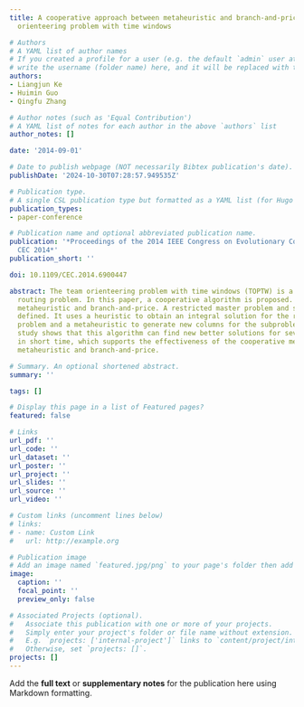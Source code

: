 ```yaml
---
title: A cooperative approach between metaheuristic and branch-and-price for the team
  orienteering problem with time windows

# Authors
# A YAML list of author names
# If you created a profile for a user (e.g. the default `admin` user at `content/authors/admin/`), 
# write the username (folder name) here, and it will be replaced with their full name and linked to their profile.
authors:
- Liangjun Ke
- Huimin Guo
- Qingfu Zhang

# Author notes (such as 'Equal Contribution')
# A YAML list of notes for each author in the above `authors` list
author_notes: []

date: '2014-09-01'

# Date to publish webpage (NOT necessarily Bibtex publication's date).
publishDate: '2024-10-30T07:28:57.949535Z'

# Publication type.
# A single CSL publication type but formatted as a YAML list (for Hugo requirements).
publication_types:
- paper-conference

# Publication name and optional abbreviated publication name.
publication: '*Proceedings of the 2014 IEEE Congress on Evolutionary Computation,
  CEC 2014*'
publication_short: ''

doi: 10.1109/CEC.2014.6900447

abstract: The team orienteering problem with time windows (TOPTW) is a well studied
  routing problem. In this paper, a cooperative algorithm is proposed. It collaborates
  metaheuristic and branch-and-price. A restricted master problem and subproblem are
  defined. It uses a heuristic to obtain an integral solution for the restricted master
  problem and a metaheuristic to generate new columns for the subproblem. Experimental
  study shows that this algorithm can find new better solutions for several instances
  in short time, which supports the effectiveness of the cooperative mechanism between
  metaheuristic and branch-and-price.

# Summary. An optional shortened abstract.
summary: ''

tags: []

# Display this page in a list of Featured pages?
featured: false

# Links
url_pdf: ''
url_code: ''
url_dataset: ''
url_poster: ''
url_project: ''
url_slides: ''
url_source: ''
url_video: ''

# Custom links (uncomment lines below)
# links:
# - name: Custom Link
#   url: http://example.org

# Publication image
# Add an image named `featured.jpg/png` to your page's folder then add a caption below.
image:
  caption: ''
  focal_point: ''
  preview_only: false

# Associated Projects (optional).
#   Associate this publication with one or more of your projects.
#   Simply enter your project's folder or file name without extension.
#   E.g. `projects: ['internal-project']` links to `content/project/internal-project/index.md`.
#   Otherwise, set `projects: []`.
projects: []
---
```


Add the **full text** or **supplementary notes** for the publication here using Markdown formatting.
